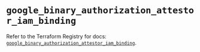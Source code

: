 # `google_binary_authorization_attestor_iam_binding`

Refer to the Terraform Registry for docs: [`google_binary_authorization_attestor_iam_binding`](https://registry.terraform.io/providers/hashicorp/google/6.43.0/docs/resources/binary_authorization_attestor_iam_binding).
